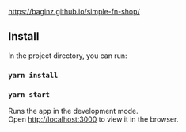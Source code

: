 
https://baginz.github.io/simple-fn-shop/

## Install
In the project directory, you can run:

### `yarn install`

### `yarn start`
Runs the app in the development mode.\
Open [http://localhost:3000](http://localhost:3000) to view it in the browser.
